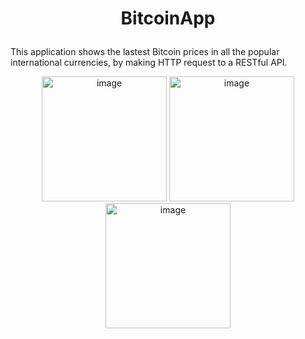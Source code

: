 # <p align="center">BitcoinApp</p>

This application shows the lastest Bitcoin prices in all the popular international currencies, by making HTTP request to a RESTful API.
<div align="center">
<img width="200" alt="image" src="https://user-images.githubusercontent.com/73820639/161845987-2c540baa-eab5-41d3-b05c-3d992077ea10.png">
<img width="200" alt="image" src="https://user-images.githubusercontent.com/73820639/161846926-7efa5a8a-c5c0-446f-a7ec-e39a0aaa013c.png">
<img width="200" alt="image" src="https://user-images.githubusercontent.com/73820639/161846293-ec0a3809-bcc2-4bd3-b2f8-30141ee90c37.png">
</div>


